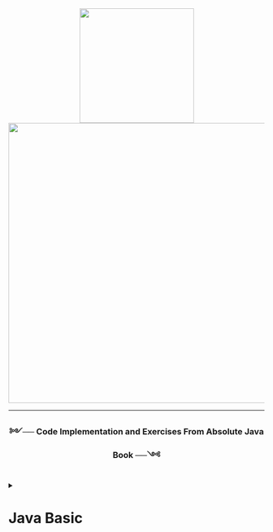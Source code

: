 
<div id="title" align="center">
  <img src="https://cdn.discordapp.com/attachments/1022316009077608593/1062432981815406695/Varlk_1.png" width="225" />
</div>

<div id="title" align="center">
  <img src="https://cdn.discordapp.com/attachments/1022316009077608593/1062432667926282240/Ekran_goruntusu_2023-01-10_210611.jpg" width="550" />
</div>
   
   ---
   
   <div id="down-title" align="center">
 <h3>༻── Code Implementation and Exercises From Absolute Java Book ──༺<h3>
</div>
   
   <details>
     <summary><h1>Java Basic</h1></summary>
<!--Primitive Types-->

<details>
     <summary><h2>Primitive Types</h2></summary>
   
  ### [Primitive Types](https://github.com/erenuygur/EfficientHouseJava/blob/main/src/lessons/l1/PrimitiveTypes.java) </br> </br> </br>
       
###   Lesson Date:
####  23.09.2022 </br> </br>
     
###   Context:
####  Primitive Types: byte, short, int, long, float, double
     
</details>

---

<!--BENİ YAZ-->
<details>
     <summary><h2>Primitive Types</h2></summary>
   
  ### [Primitive Types](https://github.com/erenuygur/EfficientHouseJava/blob/main/src/lessons/l1/PrimitiveTypes.java) </br> </br> </br>
       
###   Lesson Date:
####  23.09.2022 </br> </br>
     
###   Context:
####  Primitive Types: byte, short, int, long, float, double 
     
</details>
</details>

